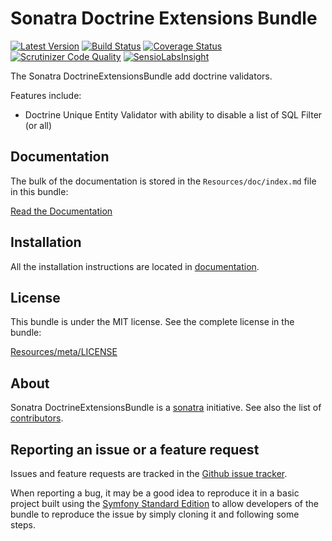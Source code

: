 Sonatra Doctrine Extensions Bundle
==================================

[![Latest Version](https://img.shields.io/packagist/v/sonatra/doctrine-extensions-bundle.svg)](https://packagist.org/packages/sonatra/doctrine-extensions-bundle)
[![Build Status](https://img.shields.io/travis/sonatra/SonatraDoctrineExtensionsBundle/master.svg)](https://travis-ci.org/sonatra/SonatraDoctrineExtensionsBundle)
[![Coverage Status](https://img.shields.io/coveralls/sonatra/SonatraDoctrineExtensionsBundle/master.svg)](https://coveralls.io/r/sonatra/SonatraDoctrineExtensionsBundle?branch=master)
[![Scrutinizer Code Quality](https://img.shields.io/scrutinizer/g/sonatra/SonatraDoctrineExtensionsBundle/master.svg)](https://scrutinizer-ci.com/g/sonatra/SonatraDoctrineExtensionsBundle?branch=master)
[![SensioLabsInsight](https://img.shields.io/sensiolabs/i/6cca52a0-52a4-4ebe-80e2-c3fda66e119c.svg)](https://insight.sensiolabs.com/projects/6cca52a0-52a4-4ebe-80e2-c3fda66e119c)

The Sonatra DoctrineExtensionsBundle add doctrine validators.

Features include:

- Doctrine Unique Entity Validator with ability to disable a list of SQL Filter (or all)

Documentation
-------------

The bulk of the documentation is stored in the `Resources/doc/index.md`
file in this bundle:

[Read the Documentation](Resources/doc/index.md)

Installation
------------

All the installation instructions are located in [documentation](Resources/doc/index.md).

License
-------

This bundle is under the MIT license. See the complete license in the bundle:

[Resources/meta/LICENSE](Resources/meta/LICENSE)

About
-----

Sonatra DoctrineExtensionsBundle is a [sonatra](https://github.com/sonatra) initiative.
See also the list of [contributors](https://github.com/sonatra/SonatraDoctrineExtensionsBundle/graphs/contributors).

Reporting an issue or a feature request
---------------------------------------

Issues and feature requests are tracked in the [Github issue tracker](https://github.com/sonatra/SonatraDoctrineExtensionsBundle/issues).

When reporting a bug, it may be a good idea to reproduce it in a basic project
built using the [Symfony Standard Edition](https://github.com/symfony/symfony-standard)
to allow developers of the bundle to reproduce the issue by simply cloning it
and following some steps.
